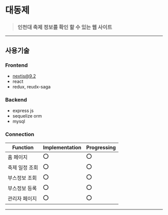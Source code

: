 # 대동제 

> ### 인천대 축제 정보를 확인 할 수 있는 웹 사이트
---
## 사용기술
### Frontend
* nextjs@9.2
* react
* redux, reudx-saga
### Backend
* express js
* sequelize orm
* mysql

### Connection

| Function                    | Implementation | Progressing |
| --------------------------- | ------------ | ------------ |
| 홈 페이지 | ⭕️      | ⭕️                                                         |
| 축제 일정 조회 | ⭕️     | ⭕️           |
| 부스정보 조회         | ⭕️      | ⭕️                                                        |
| 부스정보 등록 | ⭕️    | ⭕️                                                         |
| 관리자 페이지 | ⭕️      | ⭕️                                                         |

---
